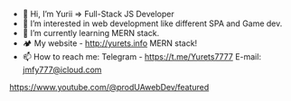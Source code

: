 - 👋 Hi, I’m Yurii => Full-Stack JS Developer
- 👀 I’m interested in web development like different SPA and Game dev.
- 🌱 I’m currently learning MERN stack.
- &#127957; My website - http://yurets.info MERN stack!
- 📫 How to reach me:
  Telegram - https://t.me/Yurets7777
  E-mail: jmfy777@icloud.com

https://www.youtube.com/@prodUAwebDev/featured
